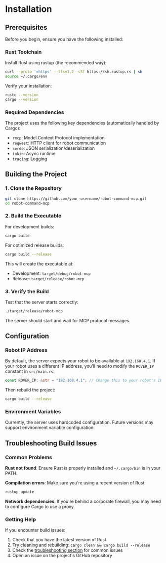 # Installation

## Prerequisites

Before you begin, ensure you have the following installed:

### Rust Toolchain

Install Rust using rustup (the recommended way):

```bash
curl --proto '=https' --tlsv1.2 -sSf https://sh.rustup.rs | sh
source ~/.cargo/env
```

Verify your installation:
```bash
rustc --version
cargo --version
```

### Required Dependencies

The project uses the following key dependencies (automatically handled by Cargo):

- `rmcp`: Model Context Protocol implementation
- `reqwest`: HTTP client for robot communication
- `serde`: JSON serialization/deserialization
- `tokio`: Async runtime
- `tracing`: Logging

## Building the Project

### 1. Clone the Repository

```bash
git clone https://github.com/your-username/robot-command-mcp.git
cd robot-command-mcp
```

### 2. Build the Executable

For development builds:
```bash
cargo build
```

For optimized release builds:
```bash
cargo build --release
```

This will create the executable at:
- Development: `target/debug/robot-mcp`
- Release: `target/release/robot-mcp`

### 3. Verify the Build

Test that the server starts correctly:
```bash
./target/release/robot-mcp
```

The server should start and wait for MCP protocol messages.

## Configuration

### Robot IP Address

By default, the server expects your robot to be available at `192.168.4.1`. If your robot uses a different IP address, you'll need to modify the `ROVER_IP` constant in `src/main.rs`:

```rust
const ROVER_IP: &str = "192.168.4.1"; // Change this to your robot's IP
```

Then rebuild the project:
```bash
cargo build --release
```

### Environment Variables

Currently, the server uses hardcoded configuration. Future versions may support environment variable configuration.

## Troubleshooting Build Issues

### Common Problems

**Rust not found**: Ensure Rust is properly installed and `~/.cargo/bin` is in your PATH.

**Compilation errors**: Make sure you're using a recent version of Rust:
```bash
rustup update
```

**Network dependencies**: If you're behind a corporate firewall, you may need to configure Cargo to use a proxy.

### Getting Help

If you encounter build issues:

1. Check that you have the latest version of Rust
2. Try cleaning and rebuilding: `cargo clean && cargo build --release`
3. Check the [troubleshooting section](troubleshooting.md) for common issues
4. Open an issue on the project's GitHub repository